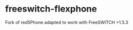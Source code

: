 freeswitch-flexphone
====================

Fork of red5Phone adapted to work with FreeSWITCH >1.5.3
